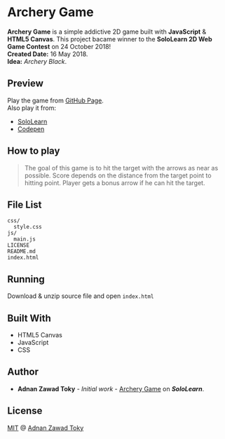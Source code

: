 # Archery Game

__Archery Game__ is a simple addictive 2D game built with __JavaScript__ & __HTML5 Canvas__. This project bacame winner to the __SoloLearn 2D Web Game Contest__ on 24 October 2018!<br/>
__Created Date:__ 16 May 2018.</br>
__Idea:__ _Archery Black_.

## Preview

Play the game from [GitHub Page](https://adnan-toky.github.io/archery-game).<br/>
Also play it from:
* [SoloLearn](https://code.sololearn.com/WQK06A75id02)
* [Codepen](https://codepen.io/Toky/full/ZVoaGm)

## How to play
> The goal of this game is to hit the target with the arrows as near as possible. Score depends on the distance from the target point to hitting point. Player gets a bonus arrow if he can hit the target.

## File List

```
css/
  style.css
js/
  main.js
LICENSE
README.md
index.html
```

## Running

Download & unzip source file and open ```index.html```

## Built With

* HTML5 Canvas
* JavaScript
* CSS

## Author

* **Adnan Zawad Toky** - *Initial work* - [Archery Game](https://code.sololearn.com/WQK06A75id02) on *__SoloLearn__*.

## License

[MIT](LICENSE) @ [Adnan Zawad Toky](https://github.com/Adnan-Toky)
